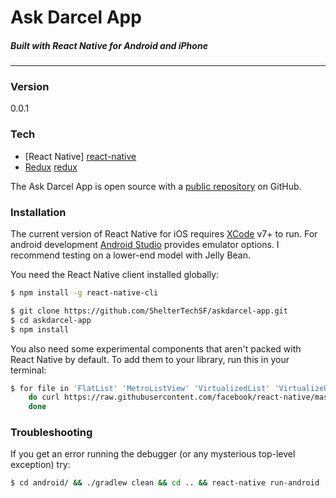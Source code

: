 # Ask Darcel App
##### *Built with React Native for Android and iPhone*

___
### Version
0.0.1

### Tech
* [React Native] [react-native]
* [Redux] [redux]

The Ask Darcel App is open source with a [public repository][repo]
 on GitHub.

### Installation

The current version of React Native for iOS requires [XCode][xcode] v7+ to run.
For android development [Android Studio][studio] provides emulator options. I recommend testing on a lower-end model with Jelly Bean.  

You need the React Native client installed globally:

```sh
$ npm install -g react-native-cli
```

```sh
$ git clone https://github.com/ShelterTechSF/askdarcel-app.git
$ cd askdarcel-app
$ npm install
```

You also need some experimental components that aren't packed with React Native by default. To add them to your library, run this in your terminal:

```sh
$ for file in 'FlatList' 'MetroListView' 'VirtualizedList' 'VirtualizeUtils'; \
    do curl https://raw.githubusercontent.com/facebook/react-native/master/Libraries/Experimental/${file}.js > node_modules/react-native/Libraries/Experimental/${file}.js; \
    done
```

### Troubleshooting

If you get an error running the debugger (or any mysterious top-level exception) try:

```sh
$ cd android/ && ./gradlew clean && cd .. && react-native run-android
```

[xcode]: <https://developer.apple.com/downloads/>
[studio]: <https://developer.android.com/studio/intro/index.html/>
[react-native]: <https://facebook.github.io/react-native/>
[redux]: <http://redux.js.org/>
[repo]: <https://github.com/ShelterTechSF/askdarcel-app/>
